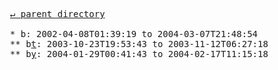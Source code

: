 <pre>
  <a href="../">&#x21b5; parent directory</a>
  
  * b: 2002-04-08T01:39:19 to 2004-03-07T21:48:54
  ** b<a href="t">t</a>: 2003-10-23T19:53:43 to 2003-11-12T06:27:18
  ** b<a href="y">y</a>: 2004-01-29T00:41:43 to 2004-02-17T11:15:18
</pre>
